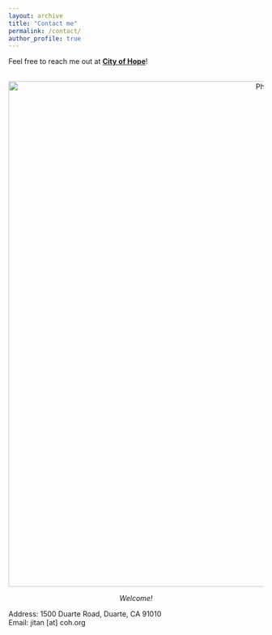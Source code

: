 ```yaml
---
layout: archive
title: "Contact me"
permalink: /contact/
author_profile: true
---
```


Feel free to reach me out at **[City of Hope](https://www.cityofhope.org/education/irell-and-manella-graduate-school-of-biological-sciences)**!

<p align="center">
  <img src="https://joycetan817.github.io/Homepage/images/coh.jpg?raw=true" alt="Photo" style="width:1000px;"/>
</p>
<p align="center">
  <cite>Welcome!</cite>
</p>
Address: 1500 Duarte Road, Duarte, CA 91010 <br>
Email: jitan [at] coh.org
